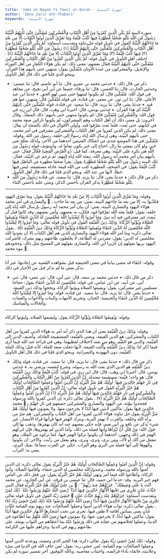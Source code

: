 ```yaml
---
title: 'Jami al-Bayan fi Tawil al-Quran - سورة البينة'
author: 'Ibnu Jarir ath-Thabari'
keywords: 'سورة البينة'
---
```


سورة البينة
لَمْ يَكُنِ الَّذِينَ كَفَرُوا مِنْ أَهْلِ الْكِتَابِ وَالْمُشْرِكِينَ مُنفَكِّينَ حَتَّىٰ تَأْتِيَهُمُ الْبَيِّنَةُ
رَسُولٌ مِّنَ اللَّهِ يَتْلُو صُحُفًا مُّطَهَّرَةً
فِيهَا كُتُبٌ قَيِّمَةٌ
وَمَا تَفَرَّقَ الَّذِينَ أُوتُوا الْكِتَابَ إِلَّا مِن بَعْدِ مَا جَاءَتْهُمُ الْبَيِّنَةُ
القول في تأويل قوله جل ثناؤه وتقدست أسماؤه: لَمْ يَكُنِ الَّذِينَ كَفَرُوا مِنْ أَهْلِ الْكِتَابِ وَالْمُشْرِكِينَ مُنْفَكِّينَ حَتَّى تَأْتِيَهُمُ الْبَيِّنَةُ (١) رَسُولٌ مِنَ اللَّهِ يَتْلُو صُحُفًا مُطَهَّرَةً (٢) فِيهَا كُتُبٌ قَيِّمَةٌ (٣) وَمَا تَفَرَّقَ الَّذِينَ أُوتُوا الْكِتَابَ إِلا مِنْ بَعْدِ مَا جَاءَتْهُمُ الْبَيِّنَةُ (٤)  .
اختلف أهل التأويل في تأويل قوله:
لَمْ يَكُنِ الَّذِينَ كَفَرُوا مِنْ أَهْلِ الْكِتَابِ وَالْمُشْرِكِينَ مُنْفَكِّينَ حَتَّى تَأْتِيَهُمُ الْبَيِّنَةُ
فقال بعضهم: معنى ذلك: لم يكن هؤلاء الكفار من أهل التوراة والإنجيل، والمشركون من عَبدة الأوثان
مُنْفَكِّينَ
يقول: منتهين حتى يأتيهم هذا القرآن.
وبنحو الذي قلنا في ذلك قال أهل التأويل.
* ذكر من قال ذلك:
⁕ حدثني محمد بن عمرو، قال: ثنا أبو عاصم، قال: ثنا عيسى؛ وحدثني الحارث، قال: ثنا الحسن، قال: ثنا ورقاء، جميعا عن ابن أبي نجيح، عن مجاهد في قول الله:
مُنْفَكِّينَ
قال: لم يكونوا ليَنتهوا حتى يتبين لهم الحق.
⁕ حدثنا ابن عبد الأعلى، قال: ثنا ابن ثور، عن معمر، عن قتادة، في قوله
مُنْفَكِّينَ
قال: منتهين عما هم فيه.
⁕ حدثنا بشر، قال: ثنا يزيد، قال: ثنا سعيد، عن قتادة، قوله
مُنْفَكِّينَ حَتَّى تَأْتِيَهُمُ الْبَيِّنَةُ
أي هذا القرآن.
⁕ حدثني يونس، قال: أخبرنا ابن وهب، قال: قال ابن زيد في قول الله:
وَالْمُشْرِكِينَ مُنْفَكِّينَ
قال: لم يكونوا منتهين حتى يأتيهم؛ ذلك المنفكّ.
وقال آخرون: بل معنى ذلك أن أهل الكتاب وهم المشركون، لم يكونوا تاركين صفة محمد في كتابهم، حتى بُعث، فلما بُعث تفرّقوا فيه.
وأولى الأقوال في ذلك بالصحة أن يقال: معنى ذلك: لم يكن الذين كفروا من أهل الكتاب والمشركين مفترقين في أمر محمد، حتى تأتيهم البيِّنة، وهي إرسال الله إياه رسولا إلى خلقه، رسول من الله. وقوله.
مُنْفَكِّينَ
في هذا الموضع عندي من انفكاك الشيئين أحدهما من الآخر، ولذلك صَلُح بغير خبر، ولو كان بمعنى ما زال، احتاج إلى خبر يكون تماما له، واستؤنف قوله
رَسُولٌ مِنَ اللَّهِ
هي نكرة على البيِّنة، وهي معرفة، كما قيل:
ذُو الْعَرْشِ الْمَجِيدُ فَعَّالٌ
فقال: حتى يأتيهم بيان أمر محمد أنه رسول الله، ببعثة الله إياه إليهم، ثم ترجم عن البيِّنة، فقال: تلك البينة
رَسُولٌ مِنَ اللَّهِ يَتْلُو صُحُفًا مُطَهَّرَةً
يقول: يقرأ صحفا مطهرة من الباطل
فِيهَا كُتُبٌ قَيِّمَةٌ
يقول: في الصحف المطهرة كتب من الله قيمة عادلة مستقيمة، ليس فيها خطأ، لأنها من عند الله.
وبنحو الذي قلنا في ذلك قال أهل التأويل.
* ذكر من قال ذلك:
⁕ حدثنا بشر، قال: ثنا يزيد، قال: ثنا سعيد، عن قتادة
رَسُولٌ مِنَ اللَّهِ يَتْلُو صُحُفًا مُطَهَّرَةً
يذكر القرآن بأحسن الذكر، ويثني عليه بأحسن الثناء.
* * *
وقوله:
وَمَا تَفَرَّقَ الَّذِينَ أُوتُوا الْكِتَابَ إِلا مِنْ بَعْدِ مَا جَاءَتْهُمُ الْبَيِّنَةُ
يقول: وما تفرّق اليهود والنصارى في أمر محمد

، فكذّبوا به، إلا من بعد ما جاءتهم البينة، يعني: من بعد ما جاءت هؤلاء اليهود والنصارى البينة، يعني: أن بيان أمر محمد أنه رسول بإرسال الله إياه إلى خلقه، يقول: فلما بعثه الله تفرّقوا فيه، فكذّب به بعضهم، وآمن بعضهم، وقد كانوا قبل أن يُبعث غير مفترقين فيه أنه نبيّ.
وَمَا أُمِرُوا إِلَّا لِيَعْبُدُوا اللَّهَ مُخْلِصِينَ لَهُ الدِّينَ حُنَفَاءَ وَيُقِيمُوا الصَّلَاةَ وَيُؤْتُوا الزَّكَاةَ ۚ وَذَٰلِكَ دِينُ الْقَيِّمَةِ
القول في تأويل قوله تعالى: وَمَا أُمِرُوا إِلا لِيَعْبُدُوا اللَّهَ مُخْلِصِينَ لَهُ الدِّينَ حُنَفَاءَ وَيُقِيمُوا الصَّلاةَ وَيُؤْتُوا الزَّكَاةَ وَذَلِكَ دِينُ الْقَيِّمَةِ (٥) 
.
يقول تعالى ذكره: وما أمر الله هؤلاء اليهود والنصارى الذين هم أهل الكتاب إلا أن يعبدوا الله مخلصين له الدين؛ يقول: مفردين له الطاعة، لا يخلطون طاعتهم ربهم بشرك، فأشركت اليهود بربها بقولهم إن عُزَيرا ابن الله، والنصارى بقولهم في المسيح مثل ذلك، وجحودهم نبوة محمد

.
* * *
وقوله:
حُنَفَاءَ
قد مضى بياننا في معنى الحنيفية قبل بشواهده المُغنية عن إعادتها، غير أنا نذكر بعض ما لم نذكر قبل من الأخبار في ذلك.
* ذكر من قال ذلك:
⁕ حدثني محمد بن سعد، قال: ثني أبي، قال: ثني عمي، قال: ثني أبي، عن أبيه، عن ابن عباس، في قوله:
مُخْلِصِينَ لَهُ الدِّينَ حُنَفَاءَ
يقول: حجاجا مسلمين غير مشركين، يقول: ويقيموا الصلاة ويؤتوا الزكاة، ويحجوا وذلك دين القيمة.
⁕ حدثنا بشر، قال: ثنا يزيد، قال: ثنا سعيد، عن قتادة، قوله:
وَمَا أُمِرُوا إِلا لِيَعْبُدُوا اللَّهَ مُخْلِصِينَ لَهُ الدِّينَ حُنَفَاءَ
والحنيفية: الختان، وتحريم الأمهات والبنات والأخوات والعمات والخالات والمناسك.
* * *
وقوله:
وَيُقِيمُوا الصَّلاةَ وَيُؤْتُوا الزَّكَاةَ
يقول: وليقيموا الصلاة، وليؤتوا الزكاة.
* * *
وقوله:
وَذَلِكَ دِينُ الْقَيِّمَةِ
يعني أن هذا الذي ذكر أنه أمر به هؤلاء الذين كفروا من أهل الكتاب والمشركين، هو الدين القيمة، ويعني بالقيِّمة: المستقيمة العادلة، وأضيف الدين إلى القيِّمة، والدين هو القَيِّم، وهو من نعته لاختلاف لفظيهما. وهي في قراءة عبد الله فيما أرى فيما ذُكر لنا:
وَذَلِكَ دِينُ الْقَيِّمَةِ
وأُنِّثت القيمة، لأنها جعلت صفة للملة، كأنه قيل: وذلك الملة القيِّمة، دون اليهودية والنصرانية.
وبنحو الذي قلنا في ذلك قال أهل التأويل.
* ذكر من قال ذلك:
⁕ حدثنا بشر، قال: ثنا يزيد، قال: ثنا سعيد، عن قتادة، قوله
وَذَلِكَ دِينُ الْقَيِّمَةِ
هو الدين الذي بعث الله به رسوله، وشرع لنفسه، ورضي به.
⁕ حدثني يونس، قال: أخبرنا ابن وهب، قال: قال ابن زيد، في قوله:
كُتُبٌ قَيِّمَةٌ
وَذَلِكَ دِينُ الْقَيِّمَةِ
قال: هو واحد؛ قيِّمة: مستقيمة معتدلة.
إِنَّ الَّذِينَ كَفَرُوا مِنْ أَهْلِ الْكِتَابِ وَالْمُشْرِكِينَ فِي نَارِ جَهَنَّمَ خَالِدِينَ فِيهَا ۚ أُولَٰئِكَ هُمْ شَرُّ الْبَرِيَّةِ
إِنَّ الَّذِينَ آمَنُوا وَعَمِلُوا الصَّالِحَاتِ أُولَٰئِكَ هُمْ خَيْرُ الْبَرِيَّةِ
القول في تأويل قوله تعالى: إِنَّ الَّذِينَ كَفَرُوا مِنْ أَهْلِ الْكِتَابِ وَالْمُشْرِكِينَ فِي نَارِ جَهَنَّمَ خَالِدِينَ فِيهَا أُولَئِكَ هُمْ شَرُّ الْبَرِيَّةِ (٦) إِنَّ الَّذِينَ آمَنُوا وَعَمِلُوا الصَّالِحَاتِ أُولَئِكَ هُمْ خَيْرُ الْبَرِيَّةِ (٧)  .
يقول تعالى ذكره: إن الذين كفروا بالله ورسوله محمد

، فجحدوا نبوّته، من اليهود والنصارى والمشركين جميعهم
فِي نَارِ جَهَنَّمَ خَالِدِينَ فِيهَا
يقول: ماكثين لابثين فيها
أَبَدًا
لا يخرجون منها، ولا يموتون فيها
أُولَئِكَ هُمْ شَرُّ الْبَرِيَّةِ
يقول جل ثناؤه: هؤلاء الذين كفروا من أهل الكتاب والمشركين، هم شرّ من برأه الله وخلقه، والعرب لا تهمز البرية، وبترك الهمز فيها قرأتها قراء الأمصار، غير شيء يُذكر عن نافع بن أبي نعيم، فإنه حكى بعضهم عنه أنه كان يهمزها، وذهب بها إلى قول الله:
مِنْ قَبْلِ أَنْ نَبْرَأَهَا
وأنها فعيلة من ذلك. وأما الذين لم يهمزوها، فإن لتركهم الهمز في ذلك وجهين: أحدهما أن يكونوا تركوا الهمز فيها، كما تركوه من الملك، وهو مفعل من ألك أو لأك، ومِن يرى، وترى، ونرى، وهو يفعل من رأيت. والآخر: أن يكونوا وجَّهوها إلى أنها فعيلة من البري وهو التراب. حكي عن العرب سماعا: بفيك البري، يعني به: التراب.
* * *
وقوله:
إِنَّ الَّذِينَ آمَنُوا وَعَمِلُوا الصَّالِحَاتِ أُولَئِكَ هُمْ خَيْرُ الْبَرِيَّةِ
يقول تعالى ذكره: إن الذين آمنوا بالله ورسوله محمد، وعبدوا الله مخلصين له الدين حنفاء، وأقاموا الصلاة، وآتوا الزكاة، وأطاعوا الله فيما أمر ونهى
أُولَئِكَ هُمْ خَيْرُ الْبَرِيَّةِ
يقول: من فعل ذلك من الناس فهم خير البرية. وقد: حدثنا ابن حميد، قال: ثنا عيسى بن فرقد، عن أبي الجارود، عن محمد بن عليّ
أُولَئِكَ هُمْ خَيْرُ الْبَرِيَّةِ
فقال النبي

: "أنْتَ يا عَلي وَشِيعَتُكَ".
جَزَاؤُهُمْ عِندَ رَبِّهِمْ جَنَّاتُ عَدْنٍ تَجْرِي مِن تَحْتِهَا الْأَنْهَارُ خَالِدِينَ فِيهَا أَبَدًا ۖ رَّضِيَ اللَّهُ عَنْهُمْ وَرَضُوا عَنْهُ ۚ ذَٰلِكَ لِمَنْ خَشِيَ رَبَّهُ
القول في تأويل قوله تعالى

وتقدست أسماؤه: جَزَاؤُهُمْ عِنْدَ رَبِّهِمْ جَنَّاتُ عَدْنٍ تَجْرِي مِنْ تَحْتِهَا الأنْهَارُ خَالِدِينَ فِيهَا أَبَدًا رَضِيَ اللَّهُ عَنْهُمْ وَرَضُوا عَنْهُ ذَلِكَ لِمَنْ خَشِيَ رَبَّهُ (٨)  .
يقول تعالى ذكره: ثواب هؤلاء الذين آمنوا وعملوا الصالحات عند ربهم يوم القيامة
جَنَّاتِ عَدْنٍ
يعني بساتين إقامَة لا ظعن فيها، تجري من تحت أشجارها الأنهار
خَالِدِينَ فِيهَا أَبَدًا
يقول: ماكثين فيها أبدًا، لا يخرجون عنها، ولا يموتون فيها
رَضِيَ اللَّهُ عَنْهُمْ
بما أطاعوه في الدنيا، وعملوا لخلاصهم من عقابه في ذلك
وَرَضُوا عَنْهُ
بما أعطاهم من الثواب يومئذ، على طاعتهم ربهم في الدنيا، وجزاهم عليها من الكرامة.
* * *
وقوله:
ذَلِكَ لِمَنْ خَشِيَ رَبَّهُ
يقول تعالى ذكره: هذا الخير الذي وصفته، ووعدته الذين آمنوا وعملوا الصالحات يوم القيامة، لمن خشي ربه؛ يقول: لمن خاف الله في الدنيا في سرّه وعلانيته، فاتقاه بأداء فرائضه، واجتناب معاصيه، وبالله التوفيق.
آخر تفسير سورة لم يكن
